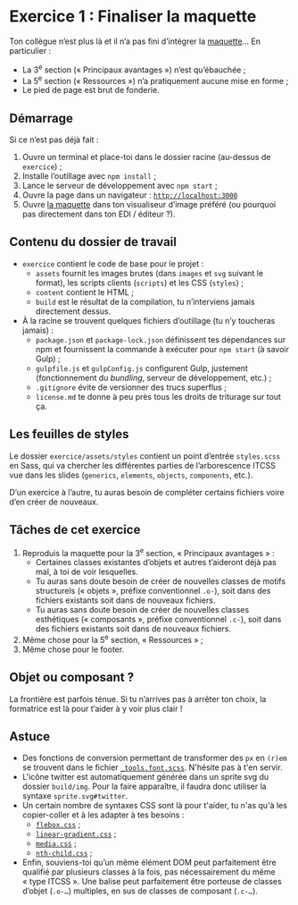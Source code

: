 # Exercice 1 : Finaliser la maquette

<!--
SI TU UTILISES UN ÉDITEUR CAPABLE DE PRÉVISUALISER MARKDOWN,
FAIS-LE.  PAR EXEMPLE, DANS VS CODE, CMD/CTRL+SHIFT+V AFFICHE LA PRÉVISUALISATION.
-->

Ton collègue n’est plus là et il n’a pas fini d’intégrer la [maquette](./RESULTAT_ATTENDU.png)… En particulier :

- La 3<sup>e</sup> section (« Principaux avantages ») n’est qu’ébauchée ;
- La 5<sup>e</sup> section (« Ressources ») n’a pratiquement aucune mise en forme ;
- Le pied de page est brut de fonderie.

## Démarrage

Si ce n’est pas déjà fait :

1. Ouvre un terminal et place-toi dans le dossier racine (au-dessus de `exercice`) ;
2. Installe l’outillage avec `npm install` ;
3. Lance le serveur de développement avec `npm start` ;
4. Ouvre la page dans un navigateur : [`http://localhost:3000`](http://localhost:3000/)
5. Ouvre [la maquette](./RESULTAT_ATTENDU.png) dans ton visualiseur d’image préféré (ou pourquoi pas directement dans ton EDI / éditeur ?).

## Contenu du dossier de travail

- `exercice` contient le code de base pour le projet :
  - `assets` fournit les images brutes (dans `images` et `svg` suivant le format), les scripts clients (`scripts`) et les CSS (`styles`) ;
  - `content` contient le HTML ;
  - `build` est le résultat de la compilation, tu n’interviens jamais directement dessus.
- À la racine se trouvent quelques fichiers d’outillage (tu n’y toucheras jamais) :
  - `package.json` et `package-lock.json` définissent tes dépendances sur npm et fournissent la commande à exécuter pour `npm start` (à savoir Gulp) ;
  - `gulpfile.js` et `gulpConfig.js` configurent Gulp, justement (fonctionnement du *bundling*, serveur de développement, etc.) ;
  - `.gitignore` évite de versionner des trucs superflus ;
  - `license.md` te donne à peu près tous les droits de triturage sur tout ça.

## Les feuilles de styles

Le dossier `exercice/assets/styles` contient un point d’entrée `styles.scss` en Sass, qui va chercher les différentes parties de l’arborescence ITCSS vue dans les slides (`generics`, `elements`, `objects`, `components`, etc.).

D’un exercice à l’autre, tu auras besoin de compléter certains fichiers voire d’en créer de nouveaux.

## Tâches de cet exercice

1. Reproduis la maquette pour la 3<sup>e</sup> section, « Principaux avantages » :
    - Certaines classes existantes d’objets et autres t’aideront déjà pas mal, à toi de voir lesquelles.
    - Tu auras sans doute besoin de créer de nouvelles classes de motifs structurels (« objets », préfixe conventionnel `.o-`), soit dans des fichiers existants soit dans de nouveaux fichiers.
    - Tu auras sans doute besoin de créer de nouvelles classes esthétiques (« composants », préfixe conventionnel `.c-`), soit dans des fichiers existants soit dans de nouveaux fichiers.
2. Même chose pour la 5<sup>e</sup> section, « Ressources » ;
3. Même chose pour le footer.

## Objet ou composant ?

La frontière est parfois ténue.  Si tu n’arrives pas à arrêter ton choix, la formatrice est là pour t’aider à y voir plus clair !

## Astuce

- Des fonctions de conversion permettant de transformer des `px` en `(r)em` se trouvent dans le fichier [`_tools.font.scss`](./assets/styles/tools/_tools.font.scss). N'hésite pas à t'en servir.
- L'icône twitter est automatiquement générée dans un sprite svg du dossier `build/img`. Pour la faire apparaître, il faudra donc utiliser la syntaxe `sprite.svg#twitter`.
- Un certain nombre de syntaxes CSS sont là pour t'aider, tu n'as qu'à les copier-coller et à les adapter à tes besoins :
  - [`flebox.css`](./../helpers/flexbox.css) ;
  - [`linear-gradient.css`](./../helpers/linear-gradient.css) ;
  - [`media.css`](./../helpers/media.css) ;
  - [`nth-child.css`](./../helpers/nth-child.css) ;
- Enfin, souviens-toi qu’un même élément DOM peut parfaitement être qualifié par plusieurs classes à la fois, pas nécessairement du même « type ITCSS ». Une balise peut parfaitement être porteuse de classes d’objet (`.o-…`) multiples, en sus de classes de composant (`.c-…`).
